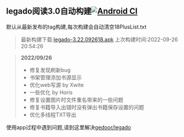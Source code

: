 ## legado阅读3.0自动构建[![Android CI](https://github.com/10bits/gedoor-Build/workflows/Android%20CI/badge.svg)](https://github.com/10bits/gedoor-Build/actions)

默认从最新发布的tag构建,每次构建会自动清空18PlusList.txt

> 最新构建下载:[legado-3.22.092618.apk](https://github.com/imgblz/gedoor-Build/releases/download/legado-3.22.092618/legado-3.22.092618.apk) 上次构建时间:2022-09-26 20:54:26
<!--start-->
> **2022/09/26**
> 
> * 修复发现刷新bug
> * 书架管理添加书源显示
> * 优化web写源 by Xwite
> * 一些优化 by Horis
> * 修复设置图片时文件重名带来的一些问题
> * 修复书籍导入出错时没有弹出书籍保存设置的问题
> * 优化多线程TXT导出
<!--end-->
  
使用app过程中遇到问题,请到这里解决[gedoor/legado](https://github.com/gedoor/legado/issues)

